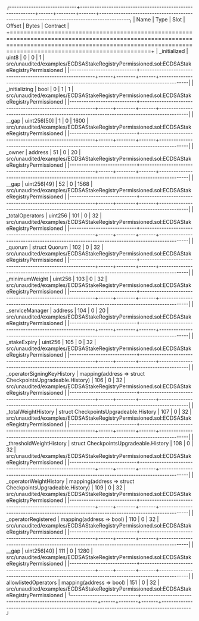 
╭----------------------------+-----------------------------------------------------------+------+--------+-------+------------------------------------------------------------------------------------------╮
| Name                       | Type                                                      | Slot | Offset | Bytes | Contract                                                                                 |
+===========================================================================================================================================================================================================+
| _initialized               | uint8                                                     | 0    | 0      | 1     | src/unaudited/examples/ECDSAStakeRegistryPermissioned.sol:ECDSAStakeRegistryPermissioned |
|----------------------------+-----------------------------------------------------------+------+--------+-------+------------------------------------------------------------------------------------------|
| _initializing              | bool                                                      | 0    | 1      | 1     | src/unaudited/examples/ECDSAStakeRegistryPermissioned.sol:ECDSAStakeRegistryPermissioned |
|----------------------------+-----------------------------------------------------------+------+--------+-------+------------------------------------------------------------------------------------------|
| __gap                      | uint256[50]                                               | 1    | 0      | 1600  | src/unaudited/examples/ECDSAStakeRegistryPermissioned.sol:ECDSAStakeRegistryPermissioned |
|----------------------------+-----------------------------------------------------------+------+--------+-------+------------------------------------------------------------------------------------------|
| _owner                     | address                                                   | 51   | 0      | 20    | src/unaudited/examples/ECDSAStakeRegistryPermissioned.sol:ECDSAStakeRegistryPermissioned |
|----------------------------+-----------------------------------------------------------+------+--------+-------+------------------------------------------------------------------------------------------|
| __gap                      | uint256[49]                                               | 52   | 0      | 1568  | src/unaudited/examples/ECDSAStakeRegistryPermissioned.sol:ECDSAStakeRegistryPermissioned |
|----------------------------+-----------------------------------------------------------+------+--------+-------+------------------------------------------------------------------------------------------|
| _totalOperators            | uint256                                                   | 101  | 0      | 32    | src/unaudited/examples/ECDSAStakeRegistryPermissioned.sol:ECDSAStakeRegistryPermissioned |
|----------------------------+-----------------------------------------------------------+------+--------+-------+------------------------------------------------------------------------------------------|
| _quorum                    | struct Quorum                                             | 102  | 0      | 32    | src/unaudited/examples/ECDSAStakeRegistryPermissioned.sol:ECDSAStakeRegistryPermissioned |
|----------------------------+-----------------------------------------------------------+------+--------+-------+------------------------------------------------------------------------------------------|
| _minimumWeight             | uint256                                                   | 103  | 0      | 32    | src/unaudited/examples/ECDSAStakeRegistryPermissioned.sol:ECDSAStakeRegistryPermissioned |
|----------------------------+-----------------------------------------------------------+------+--------+-------+------------------------------------------------------------------------------------------|
| _serviceManager            | address                                                   | 104  | 0      | 20    | src/unaudited/examples/ECDSAStakeRegistryPermissioned.sol:ECDSAStakeRegistryPermissioned |
|----------------------------+-----------------------------------------------------------+------+--------+-------+------------------------------------------------------------------------------------------|
| _stakeExpiry               | uint256                                                   | 105  | 0      | 32    | src/unaudited/examples/ECDSAStakeRegistryPermissioned.sol:ECDSAStakeRegistryPermissioned |
|----------------------------+-----------------------------------------------------------+------+--------+-------+------------------------------------------------------------------------------------------|
| _operatorSigningKeyHistory | mapping(address => struct CheckpointsUpgradeable.History) | 106  | 0      | 32    | src/unaudited/examples/ECDSAStakeRegistryPermissioned.sol:ECDSAStakeRegistryPermissioned |
|----------------------------+-----------------------------------------------------------+------+--------+-------+------------------------------------------------------------------------------------------|
| _totalWeightHistory        | struct CheckpointsUpgradeable.History                     | 107  | 0      | 32    | src/unaudited/examples/ECDSAStakeRegistryPermissioned.sol:ECDSAStakeRegistryPermissioned |
|----------------------------+-----------------------------------------------------------+------+--------+-------+------------------------------------------------------------------------------------------|
| _thresholdWeightHistory    | struct CheckpointsUpgradeable.History                     | 108  | 0      | 32    | src/unaudited/examples/ECDSAStakeRegistryPermissioned.sol:ECDSAStakeRegistryPermissioned |
|----------------------------+-----------------------------------------------------------+------+--------+-------+------------------------------------------------------------------------------------------|
| _operatorWeightHistory     | mapping(address => struct CheckpointsUpgradeable.History) | 109  | 0      | 32    | src/unaudited/examples/ECDSAStakeRegistryPermissioned.sol:ECDSAStakeRegistryPermissioned |
|----------------------------+-----------------------------------------------------------+------+--------+-------+------------------------------------------------------------------------------------------|
| _operatorRegistered        | mapping(address => bool)                                  | 110  | 0      | 32    | src/unaudited/examples/ECDSAStakeRegistryPermissioned.sol:ECDSAStakeRegistryPermissioned |
|----------------------------+-----------------------------------------------------------+------+--------+-------+------------------------------------------------------------------------------------------|
| __gap                      | uint256[40]                                               | 111  | 0      | 1280  | src/unaudited/examples/ECDSAStakeRegistryPermissioned.sol:ECDSAStakeRegistryPermissioned |
|----------------------------+-----------------------------------------------------------+------+--------+-------+------------------------------------------------------------------------------------------|
| allowlistedOperators       | mapping(address => bool)                                  | 151  | 0      | 32    | src/unaudited/examples/ECDSAStakeRegistryPermissioned.sol:ECDSAStakeRegistryPermissioned |
╰----------------------------+-----------------------------------------------------------+------+--------+-------+------------------------------------------------------------------------------------------╯

